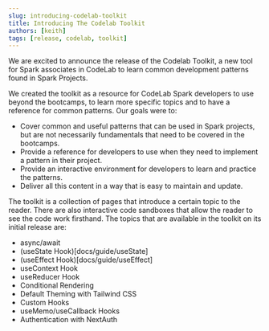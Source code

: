 ```yaml
---
slug: introducing-codelab-toolkit
title: Introducing The Codelab Toolkit
authors: [keith]
tags: [release, codelab, toolkit]
---
```


We are excited to announce the release of the Codelab Toolkit, a new tool for Spark associates in CodeLab to learn common development patterns found in Spark Projects.

We created the toolkit as a resource for CodeLab Spark developers to use beyond the bootcamps, to learn more specific topics and to have a reference for common patterns. Our goals were to:

-   Cover common and useful patterns that can be used in Spark projects, but are not necessarily fundamentals that need to be covered in the bootcamps.
-   Provide a reference for developers to use when they need to implement a pattern in their project.
-   Provide an interactive environment for developers to learn and practice the patterns.
-   Deliver all this content in a way that is easy to maintain and update.

The toolkit is a collection of pages that introduce a certain topic to the reader. There are also interactive code sandboxes that allow the reader to see the code work firsthand. The topics that are available in the toolkit on its initial release are:

-   async/await
-   (useState Hook)[docs/guide/useState]
-   (useEffect Hook)[docs/guide/useEffect]
-   useContext Hook
-   useReducer Hook
-   Conditional Rendering
-   Default Theming with Tailwind CSS
-   Custom Hooks
-   useMemo/useCallback Hooks
-   Authentication with NextAuth
